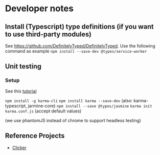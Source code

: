 # Developer notes

## Install (Typescript) type definitions (if you want to use third-party modules)

See https://github.com/DefinitelyTyped/DefinitelyTyped. Use the following command as example `npm install --save-dev @types/service-worker`


##  Unit testing

### Setup
See this [tutorial](http://www.joshmorony.com/how-to-unit-test-an-ionic-2-application/)

`npm install -g karma-cli`
`npm install karma --save-dev` (also: karma-typescript, jarmine-core)
`npm install --save @types/jasmine`
`karma init karma.conf.js` (accept default values)

(we use phantomJS instead of chrome to support headless testing)

## Reference Projects
* [Clicker](https://github.com/lathonez/clicker)